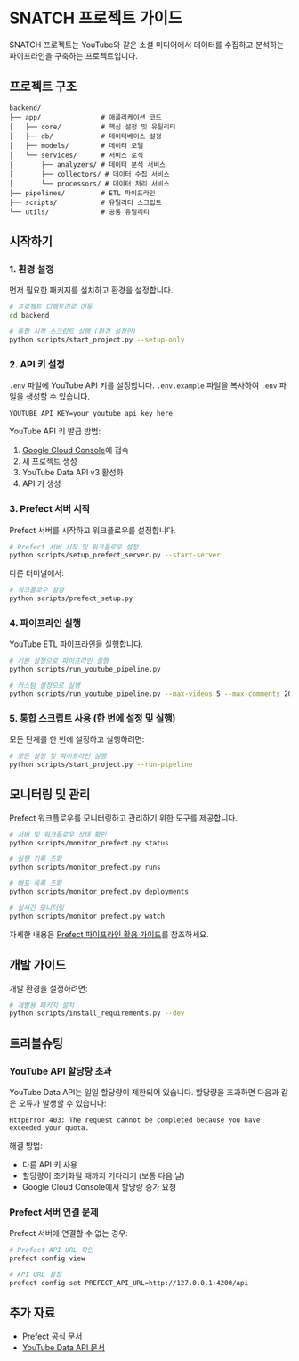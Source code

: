 # SNATCH 프로젝트 가이드

SNATCH 프로젝트는 YouTube와 같은 소셜 미디어에서 데이터를 수집하고 분석하는 파이프라인을 구축하는 프로젝트입니다.

## 프로젝트 구조

```
backend/
├── app/               # 애플리케이션 코드
│   ├── core/          # 핵심 설정 및 유틸리티
│   ├── db/            # 데이터베이스 설정
│   ├── models/        # 데이터 모델
│   └── services/      # 서비스 로직
│       ├── analyzers/ # 데이터 분석 서비스
│       ├── collectors/ # 데이터 수집 서비스
│       └── processors/ # 데이터 처리 서비스
├── pipelines/         # ETL 파이프라인
├── scripts/           # 유틸리티 스크립트
└── utils/             # 공통 유틸리티
```

## 시작하기

### 1. 환경 설정

먼저 필요한 패키지를 설치하고 환경을 설정합니다.

```bash
# 프로젝트 디렉토리로 이동
cd backend

# 통합 시작 스크립트 실행 (환경 설정만)
python scripts/start_project.py --setup-only
```

### 2. API 키 설정

`.env` 파일에 YouTube API 키를 설정합니다. `.env.example` 파일을 복사하여 `.env` 파일을 생성할 수 있습니다.

```
YOUTUBE_API_KEY=your_youtube_api_key_here
```

YouTube API 키 발급 방법:
1. [Google Cloud Console](https://console.cloud.google.com/)에 접속
2. 새 프로젝트 생성
3. YouTube Data API v3 활성화
4. API 키 생성

### 3. Prefect 서버 시작

Prefect 서버를 시작하고 워크플로우를 설정합니다.

```bash
# Prefect 서버 시작 및 워크플로우 설정
python scripts/setup_prefect_server.py --start-server
```

다른 터미널에서:

```bash
# 워크플로우 설정
python scripts/prefect_setup.py
```

### 4. 파이프라인 실행

YouTube ETL 파이프라인을 실행합니다.

```bash
# 기본 설정으로 파이프라인 실행
python scripts/run_youtube_pipeline.py

# 커스텀 설정으로 실행
python scripts/run_youtube_pipeline.py --max-videos 5 --max-comments 200
```

### 5. 통합 스크립트 사용 (한 번에 설정 및 실행)

모든 단계를 한 번에 설정하고 실행하려면:

```bash
# 모든 설정 및 파이프라인 실행
python scripts/start_project.py --run-pipeline
```

## 모니터링 및 관리

Prefect 워크플로우를 모니터링하고 관리하기 위한 도구를 제공합니다.

```bash
# 서버 및 워크플로우 상태 확인
python scripts/monitor_prefect.py status

# 실행 기록 조회
python scripts/monitor_prefect.py runs

# 배포 목록 조회
python scripts/monitor_prefect.py deployments

# 실시간 모니터링
python scripts/monitor_prefect.py watch
```

자세한 내용은 [Prefect 파이프라인 활용 가이드](README_PREFECT.md)를 참조하세요.

## 개발 가이드

개발 환경을 설정하려면:

```bash
# 개발용 패키지 설치
python scripts/install_requirements.py --dev
```

## 트러블슈팅

### YouTube API 할당량 초과

YouTube Data API는 일일 할당량이 제한되어 있습니다. 할당량을 초과하면 다음과 같은 오류가 발생할 수 있습니다:

```
HttpError 403: The request cannot be completed because you have exceeded your quota.
```

해결 방법:
- 다른 API 키 사용
- 할당량이 초기화될 때까지 기다리기 (보통 다음 날)
- Google Cloud Console에서 할당량 증가 요청

### Prefect 서버 연결 문제

Prefect 서버에 연결할 수 없는 경우:

```bash
# Prefect API URL 확인
prefect config view

# API URL 설정
prefect config set PREFECT_API_URL=http://127.0.0.1:4200/api
```

## 추가 자료

- [Prefect 공식 문서](https://docs.prefect.io/)
- [YouTube Data API 문서](https://developers.google.com/youtube/v3/docs) 